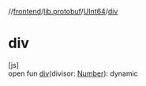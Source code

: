 //[frontend](../../../index.md)/[lib.protobuf](../index.md)/[UInt64](index.md)/[div](div.md)

# div

[js]\
open fun [div](div.md)(divisor: [Number](https://kotlinlang.org/api/latest/jvm/stdlib/kotlin/-number/index.html)): dynamic
